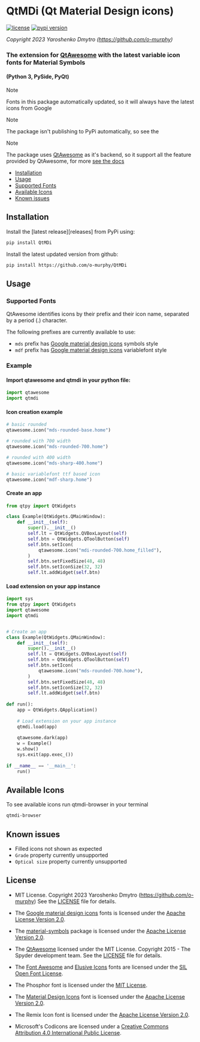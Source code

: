 # QtMDi (Qt Material Design icons)

[![license](https://img.shields.io/pypi/l/QtMDi)](./LICENSE)
[![pypi version](https://img.shields.io/pypi/v/QtMDi)](https://pypi.org/project/QtMDi/)

*Copyright 2023 Yaroshenko Dmytro (https://github.com/o-murphy)*

### The extension for [QtAwesome](https://github.com/spyder-ide/qtawesome) with the latest variable icon fonts for Material Symbols
#### (Python 3, PySide, PyQt)

> [!NOTE]
> Fonts in this package automatically updated, so it will always have the latest icons from Google

> [!NOTE]
> The package isn't publishing to PyPi automatically, so see the

> [!NOTE]
> The package uses [QtAwesome](https://github.com/spyder-ide/qtawesome) as it's backend,
> so it support all the feature provided by QtAwesome, for more [see the docs](https://github.com/spyder-ide/qtawesome/blob/master/README.md)

- [Installation](#installation)
- [Usage](#usage)
- [Supported Fonts](#supported-fonts)
- [Available Icons](#available-icons)
- [Known issues](#known-issues)

## Installation

Install the [latest release][releases] from PyPi using:
```sh
pip install QtMDi
```

Install the latest updated version from github:
```sh
pip install https://github.com/o-murphy/QtMDi
```

## Usage

### Supported Fonts
QtAwesome identifies icons by their prefix and their icon name, separated by a period (.) character.

The following prefixes are currently available to use:
* `mds` prefix has [Google material design icons](https://github.com/google/material-design-icons) symbols style
* `mdf` prefix has [Google material design icons](https://github.com/google/material-design-icons) variablefont style

### Example

#### Import qtawesome and qtmdi in your python file:

```python
import qtawesome
import qtmdi
```

#### Icon creation example
```python
# basic rounded
qtawesome.icon("mds-rounded-base.home")

# rounded with 700 width
qtawesome.icon("mds-rounded-700.home")

# rounded with 400 width
qtawesome.icon("mds-sharp-400.home")

# basic variablefont ttf based icon
qtawesome.icon("mdf-sharp.home")
```

#### Create an app

```python
from qtpy import QtWidgets

class Example(QtWidgets.QMainWindow):
    def __init__(self):
        super().__init__()
        self.lt = QtWidgets.QVBoxLayout(self)
        self.btn = QtWidgets.QToolButton(self)
        self.btn.setIcon(
            qtawesome.icon("mdi-rounded-700.home_filled"),
        )
        self.btn.setFixedSize(48, 48)
        self.btn.setIconSize(32, 32)
        self.lt.addWidget(self.btn)
```

#### Load extension on your app instance
```python
import sys
from qtpy import QtWidgets
import qtawesome
import qtmdi


# Create an app
class Example(QtWidgets.QMainWindow):
    def __init__(self):
        super().__init__()
        self.lt = QtWidgets.QVBoxLayout(self)
        self.btn = QtWidgets.QToolButton(self)
        self.btn.setIcon(
            qtawesome.icon("mds-rounded-700.home"),
        )
        self.btn.setFixedSize(48, 48)
        self.btn.setIconSize(32, 32)
        self.lt.addWidget(self.btn)
        
def run():
    app = QtWidgets.QApplication()
    
    # Load extension on your app instance
    qtmdi.load(app)
    
    qtawesome.dark(app)
    w = Example()
    w.show()
    sys.exit(app.exec_())
        
if __name__ == '__main__':    
    run()
```

## Available Icons
To see available icons run qtmdi-browser in your terminal

```sh
qtmdi-browser
```

## Known issues
* Filled icons not shown as expected
* `Grade` property currently unsupported
* `Optical size` property currently unsupported

## License
* MIT License. Copyright 2023 Yaroshenko Dmytro (https://github.com/o-murphy)
See the [LICENSE](LICENSE) file for details.

- The [Google material design icons](https://github.com/google/material-design-icons) fonts is licensed under the [Apache License Version 2.0](http://www.apache.org/licenses/LICENSE-2.0).

- The [material-symbols](https://github.com/marella/material-symbols) package is licensed under the [Apache License Version 2.0](http://www.apache.org/licenses/LICENSE-2.0).

- The [QtAwesome](https://github.com/spyder-ide/qtawesome) licensed under the MIT License. Copyright 2015 - The Spyder development team.
See the [LICENSE](https://github.com/spyder-ide/qtawesome/blob/master/LICENSE.txt) file for details.

- The [Font Awesome](https://github.com/FortAwesome/Font-Awesome/blob/master/LICENSE.txt) and [Elusive Icons](http://elusiveicons.com/license/) fonts are licensed under the [SIL Open Font License](http://scripts.sil.org/OFL).

- The Phosphor font is licensed under the [MIT License](https://github.com/phosphor-icons/phosphor-icons/blob/master/LICENSE).

- The [Material Design Icons](https://github.com/Templarian/MaterialDesign/blob/master/LICENSE) font is licensed under the [Apache License Version 2.0](http://www.apache.org/licenses/LICENSE-2.0).

- The Remix Icon font is licensed under the [Apache License Version 2.0](https://github.com/Remix-Design/remixicon/blob/master/License).

- Microsoft's Codicons are licensed under a [Creative Commons Attribution 4.0 International Public License](https://github.com/microsoft/vscode-codicons/blob/master/LICENSE).